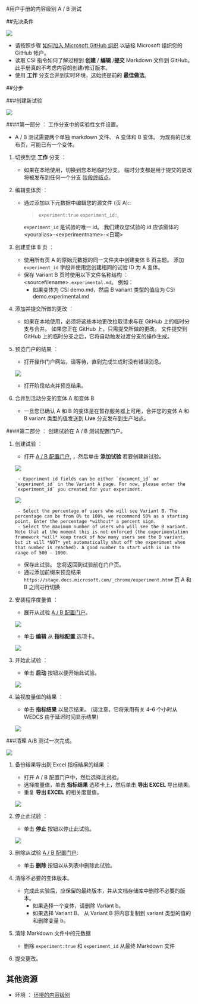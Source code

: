 #用户手册的内容级别 A / B 测试

##先决条件

![](./UM-Prerequisite.png)
- 请按照步骤 [如何加入 Microsoft GitHub 组织](http://https://opensourcehub.microsoft.com/articles/how-to-join-microsoft-github-org-self-service) 以链接 Microsoft 组织您的 GitHub 帐户。
- 读取 CSI 指令如何了解过程到 **创建** / **编辑** /**提交** Markdown 文件到 GitHub。 此手册真的不考虑内容的创建/修订版本。
- 使用 **工作** 分支合并到实时环境，这始终是前的 **最佳做法**。

##分步

###创建新试验

![](./UM-New-Content-Experiment.png)

####第一部分 ︰ 工作分支中的实验性文件设置。

- A / B 测试需要两个单独 markdown 文件、 A 变体和 B 变体。 为现有的已发布页，可能已有一个变体。

1. 切换到您 **工作** 分支 ︰
    - 如果在本地使用，切换到您本地临时分支。 临时分支都是用于提交的更改将被发布到任何一个分支 [阶段终结点](https://stage.docs.microsoft.com)。

2. 编辑变体页 ︰
    - 通过添加以下元数据中编辑您的源文件 (页 A)::
        > `experiment:true`
        >`experiment_id:`,

        `experiment_id` 是试验的唯一 id。 我们建议您试验的 id 应该窗体的 &lt;youralias&gt;-&lt;experimentname&gt;-&lt;日期&gt;

3. 创建变体 B 页 ︰
    - 使用所有页 A 的原始元数据的同一文件夹中创建变体 B 页主题。 添加 `experiment_id` 字段并使用您创建相同的试验 ID 为 A 变体。
    - 保存 Variant B 页时使用以下文件名称结构 ︰ &lt;sourcefilename&gt;`.experimental.md`。 例如：
        - 如果变体为 CSI demo.md，然后 B variant 类型的值应为 CSI demo.experimental.md

4. 添加并提交所做的更改 ︰
    - 如果在本地使用，必须将这些本地更改拉取请求与在 GitHub 上的临时分支与合并。 如果您正在 GitHub 上，只需提交所做的更改。 文件提交到 GitHub 上的临时分支之后，它将自动触发过渡分支的操作生成。

5. 预览门户的结果 ︰
    - 打开操作门户网站，请等待，直到完成生成时没有错误消息。

    ![](./UM-OP-Portal.png)

    - 打开阶段站点并预览结果。

6. 合并到活动分支的变体 A 和变体 B
    - 一旦您已确认 A 和 B 的变体是在暂存服务器上可用，合并您的变体 A 和 B variant 类型的值发送到 **Live** 分支发布到生产站点。


####第二部分 ︰ 创建试验在 A / B 测试配置门户。

1. 创建试验 ︰

    - 打开 [A / B 配置门户](https://abtestingportal.azurewebsites.net/#/experiments), ，然后单击 **添加试验** 若要创建新试验。

    ![](./UM-AB-Portal-Experiments.png)

        - Experiment id fields can be either `document_id` or `experiment_id` in the Variant A page. For now, please enter the `experiment_id` you created for your experiment.

    ![](./UM-AB-Portal-Experiment-New.png)

        - Select the percentage of users who will see Variant B. The percentage can be from 0% to 100%, we recommend 50% as a starting point. Enter the percentage *without* a percent sign.
        - Select the maximum number of users who will see the B variant. Note that at the moment this is not enforced (the experimentation framework *will* keep track of how many users see the B variant, but it will *NOT* yet automatically shut off the experiment when that number is reached). A good number to start with is in the range of 500 – 1000.
    - 保存此试验。 您将返回到试验前在门户页。
    - 通过添加前缀来预览结果 `https://stage.docs.microsoft.com/_chrome/experiment.htm#` 页 A 和 B 之间进行切换

2. 安装程序度量值 ︰
    - 展开从试验 [A / B 配置门户](https://abtestingportal.azurewebsites.net/#/experiments)。

    ![](./UM-AB-Portal-Metrics.png)

    - 单击 **编辑** 从 **指标配置** 选项卡。

    ![](./UM-AB-Portal-Metrics-Config.png)

3. 开始此试验 ︰
    - 单击 **启动** 按钮以便开始此试验。

    ![](./UM-AB-Portal-Experiments-Action.png)

4. 监视度量值的结果 ︰
    - 单击 **指标结果** 以显示结果。 (请注意，它将采用有关 4-6 个小时从 WEDCS 由于延迟时间显示结果)

    ![](./UM-AB-Portal-Metrics-Result.png)

###清理 A/B 测试一次完成。

![](./UM-Cleanup-Content-Experiment.png)

1. 备份结果导出到 Excel 指标结果的结果 ︰
    - 打开 A / B 配置门户中，然后选择此试验。
    - 选择度量值，单击 **指标结果** 选项卡上，然后单击 **导出 EXCEL** 导出结果。
    - 重复 **导出 EXCEL** 的相关度量值。

    ![](./UM-AB-Portal-Metrics-Result.png)

2. 停止此试验 ︰
    - 单击 **停止** 按钮以停止此试验。

    ![](./UM-AB-Portal-Experiments-Action.png)

3. 删除从试验 [A / B 配置门户](https://abtestingportal.azurewebsites.net/#/experiments):
    - 单击 **删除** 按钮以从列表中删除此试验。

4. 清除不必要的变体版本。
    - 完成此实验后，应保留的最终版本，并从文档存储库中删除不必要的版本。
        - 如果选择一个变体，请删除 Variant b。
        - 如果选择 Variant B、 从 Variant B 将内容复制到 variant 类型的值的和删除变量 b。

5. 清除 Markdown 文件中的元数据
    - 删除 `experiment:true` 和 `experiment_id` 从最终 Markdown 文件

6. 提交更改。

## 其他资源
- 环境 ︰ [环境的内容级别](http://onenote:#Environments%20-%20Content%20Level&section-id={7011B86A-3C76-4C37-8F41-C26A380ADAEC}&page-id={B1125C68-7C08-49DA-A45C-8ADE3A315520}&end&base-path=https://microsoft.sharepoint.com/teams/Visual_Studio_China/Shared%20Documents/Open%20Publishing/AB%20Testing.)

<!--HONumber=May16_HO4-->


